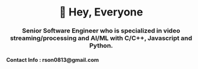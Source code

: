 <h1 align="center">🤞 Hey, Everyone</h1>
<h3 align="center">Senior Software Engineer who is specialized in video streaming/processing and AI/ML with C/C++, Javascript and Python.</h3>
<h4 align="left">Contact Info : rson0813@gmail.com</h4>
